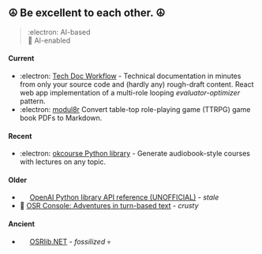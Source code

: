 ## ☮️ Be excellent to each other. ☮️

> :electron: AI-based  
> :robot: AI-enabled

#### Current

- :electron: [Tech Doc Workflow](https://github.com/mmacy/tech-doc-workflow) - Technical documentation in minutes from only your source code and (hardly any) rough-draft content. React web app implementation of a multi-role looping *evaluator-optimizer* pattern.  
- :electron: [modul8r](https://github.com/mmacy/modul8r) Convert table-top role-playing game (TTRPG) game book PDFs to Markdown.

#### Recent

- :electron: [okcourse Python library](https://mmacy.github.io/okcourse/) - Generate audiobook-style courses with lectures on any topic.

#### Older

- &nbsp;&nbsp;&nbsp;&nbsp; [OpenAI Python library API reference (UNOFFICIAL)](https://mmacy.github.io/openai-python/) - _stale_  
- :robot: [OSR Console: Adventures in turn-based text](https://github.com/osrapps/osr-console) - _crusty_

#### Ancient

- &nbsp;&nbsp;&nbsp;&nbsp; [OSRlib.NET](https://github.com/mmacy/osrlib-dotnet) - _fossilized_ 💀
